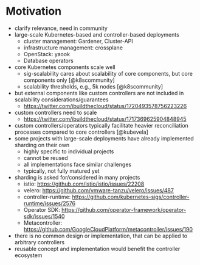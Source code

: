 # Motivation

- clarify relevance, need in community
- large-scale Kubernetes-based and controller-based deployments
  - cluster management: Gardener, Cluster-API
  - infrastructure management: crossplane
  - OpenStack: yaook
  - Database operators
- core Kubernetes components scale well
  - sig-scalability cares about scalability of core components, but core components only [@k8scommunity]
  - scalability thresholds, e.g., 5k nodes [@k8scommunity]
- but external components like custom controllers are not included in scalability considerations/guarantees
  - <https://twitter.com/ibuildthecloud/status/1720493578756223226>
- custom controllers need to scale
  - <https://twitter.com/ibuildthecloud/status/1717369625904848945>
- custom controllers/operators typically facilitate heavier reconciliation processes compared to core controllers [@kubevela]
- some projects with large-scale deployments have already implemented sharding on their own
  - highly specific to individual projects
  - cannot be reused
  - all implementations face similar challenges
  - typically, not fully matured yet
- sharding is asked for/considered in many projects
  - istio: <https://github.com/istio/istio/issues/22208>
  - velero: <https://github.com/vmware-tanzu/velero/issues/487>
  - controller-runtime: <https://github.com/kubernetes-sigs/controller-runtime/issues/2576>
  - Operator SDK: <https://github.com/operator-framework/operator-sdk/issues/1540>
  - Metacontroller: <https://github.com/GoogleCloudPlatform/metacontroller/issues/190>
- there is no common design or implementation, that can be applied to arbitrary controllers
- reusable concept and implementation would benefit the controller ecosystem
